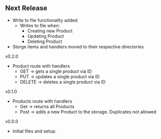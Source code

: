 Next Release
-

* Write to file functionality added
  * Writes to file when:
    * Creating new Product
    * Updating Product
    * Deleting Product
* Storge items and handlers moved to their respective directories

v0.2.0
* Product route with handlers
  * GET -> gets a single product via ID
  * PUT -> updates a single product via ID
  * DELETE -> deletes a single product via ID

v0.1.0
* Products route with handlers
  * Get -> returns all Products
  * Post -> adds a new Product to the storage. Duplicates not allowed

v0.0.0
* Initial files and setup.